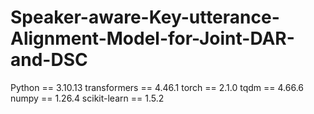 # Speaker-aware-Key-utterance-Alignment-Model-for-Joint-DAR-and-DSC
Python == 3.10.13
transformers == 4.46.1
torch == 2.1.0
tqdm == 4.66.6
numpy == 1.26.4
scikit-learn == 1.5.2 
